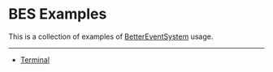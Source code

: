 # BES Examples
This is a collection of examples of [BetterEventSystem](https://github.com/AW1534/BetterEventSystem) usage.

---
- [Terminal](tree/main/Terminal#readme)